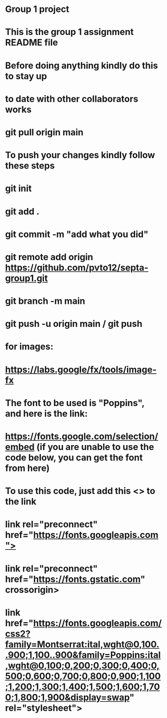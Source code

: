 # Group 1 project

# This is the group 1 assignment README file

# Before doing anything kindly do this to stay up

# to date with other collaborators works

# git pull origin main

#

# To push your changes kindly follow these steps

# git init

# git add .

# git commit -m "add what you did"

# git remote add origin https://github.com/pvto12/septa-group1.git

# git branch -m main

# git push -u origin main / git push

# for images:

# https://labs.google/fx/tools/image-fx

# The font to be used is "Poppins", and here is the link:

# https://fonts.google.com/selection/embed (if you are unable to use the code below, you can get the font from here)

# To use this code, just add this <> to the link

# link rel="preconnect" href="https://fonts.googleapis.com">

# link rel="preconnect" href="https://fonts.gstatic.com" crossorigin>

# link href="https://fonts.googleapis.com/css2?family=Montserrat:ital,wght@0,100..900;1,100..900&family=Poppins:ital,wght@0,100;0,200;0,300;0,400;0,500;0,600;0,700;0,800;0,900;1,100;1,200;1,300;1,400;1,500;1,600;1,700;1,800;1,900&display=swap" rel="stylesheet">

#
